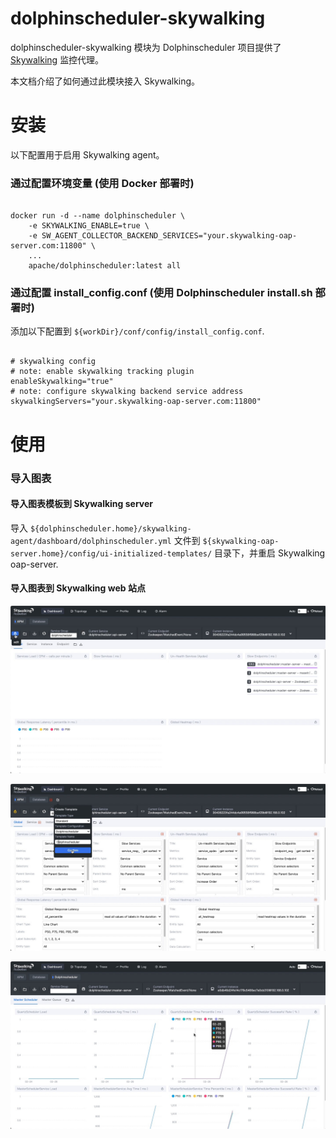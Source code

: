 
dolphinscheduler-skywalking
=============================

dolphinscheduler-skywalking 模块为 Dolphinscheduler 项目提供了 [Skywalking](https://skywalking.apache.org/) 监控代理。

本文档介绍了如何通过此模块接入 Skywalking。

# 安装

以下配置用于启用 Skywalking agent。

### 通过配置环境变量 (使用 Docker 部署时)

```shell

docker run -d --name dolphinscheduler \
    -e SKYWALKING_ENABLE=true \
    -e SW_AGENT_COLLECTOR_BACKEND_SERVICES="your.skywalking-oap-server.com:11800" \
    ...
    apache/dolphinscheduler:latest all

```

### 通过配置 install_config.conf (使用 Dolphinscheduler install.sh 部署时)

添加以下配置到 `${workDir}/conf/config/install_config.conf`.

```properties

# skywalking config
# note: enable skywalking tracking plugin
enableSkywalking="true"
# note: configure skywalking backend service address
skywalkingServers="your.skywalking-oap-server.com:11800"

```

# 使用

### 导入图表

#### 导入图表模板到 Skywalking server

导入 `${dolphinscheduler.home}/skywalking-agent/dashboard/dolphinscheduler.yml` 文件到 `${skywalking-oap-server.home}/config/ui-initialized-templates/` 目录下，并重启 Skywalking oap-server.

#### 导入图表到 Skywalking web 站点

![img1](/img/skywalking/import-dashboard-1.jpg)

![img1](/img/skywalking/import-dashboard-2.jpg)

![img1](/img/skywalking/import-dashboard-3.jpg)
